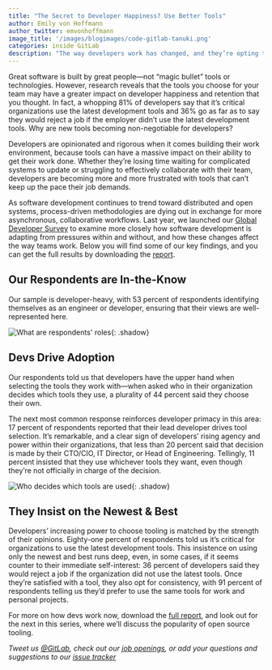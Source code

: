 ```yaml
---
title: "The Secret to Developer Happiness? Use Better Tools"
author: Emily von Hoffmann
author_twitter: emvonhoffmann
image_title: '/images/blogimages/code-gitlab-tanuki.png'
categories: inside GitLab
description: "The way developers work has changed, and they’re opting to leave behind outdated tools."
---
```


Great software is built by great people—not “magic bullet” tools or technologies. However, research reveals that the tools you choose for your team may have a greater impact on developer happiness and retention that you thought. In fact, a whopping 81% of developers say that it’s critical organizations use the latest development tools and 36% go as far as to say they would reject a job if the employer didn’t use the latest development tools. Why are new tools becoming non-negotiable for developers?

<!-- more -->

Developers are opinionated and rigorous when it comes building their work environment,  because tools can have a massive impact on their ability to get their work done. Whether they’re losing time waiting for complicated systems to update or struggling to effectively collaborate with their team, developers are becoming more and more frustrated with tools that can’t keep up the pace their job demands. 

As software development continues to trend toward distributed and open systems, process-driven methodologies are dying out in exchange for more asynchronous, collaborative workflows. Last year, we launched our [Global Developer Survey](https://page.gitlab.com/2016-developer-survey_2016-developer-survey.html) to examine more closely how software development is adapting from pressures within and without, and how these changes affect the way teams work. Below you will find some of our key findings, and you can get the full results by downloading the [report](https://page.gitlab.com/2016-developer-survey_2016-developer-survey.html). 

## Our Respondents are In-the-Know

Our sample is developer-heavy, with 53 percent of respondents identifying themselves as an engineer or developer, ensuring that their views are well-represented here. 

![What are respondents' roles](/images/blogimages/role-within-org-graph.png){: .shadow}<br>

## Devs Drive Adoption

Our respondents told us that developers have the upper hand when selecting the tools they work with—when asked who in their organization decides which tools they use, a plurality of 44 percent said they choose their own. 

The next most common response reinforces developer primacy in this area: 17 percent of respondents reported that their lead developer drives tool selection. It’s remarkable, and a clear sign of developers’ rising agency and power within their organizations, that less than 20 percent said that decision is made by their CTO/CIO, IT Director, or Head of Engineering. Tellingly, 11 percent insisted that they use whichever tools they want, even though they’re not officially in charge of the decision.  

![Who decides which tools are used](/images/blogimages/who-in-org-decides-tools-graph.png){: .shadow}<br>

## They Insist on the Newest & Best

Developers’ increasing power to choose tooling is matched by the strength of their opinions. Eighty-one percent of respondents told us it’s critical for organizations to use the latest development tools. This insistence on using only the newest and best runs deep, even, in some cases, if it seems counter to their immediate self-interest: 36 percent of developers said they would reject a job if the organization did not use the latest tools. Once they’re satisfied with a tool, they also opt for consistency, with 91 percent of respondents telling us they’d prefer to use the same tools for work and personal projects.  

For more on how devs work now, download the [full report](https://page.gitlab.com/2016-developer-survey_2016-developer-survey.html), and look out for the next in this series, where we’ll discuss the popularity of open source tooling.

*Tweet us [@GitLab](https://twitter.com/gitlab), check out our [job openings](https://about.gitlab.com/jobs/), or add your questions and suggestions to our [issue tracker](https://gitlab.com/gitlab-org/gitlab-ce/issues)* 




